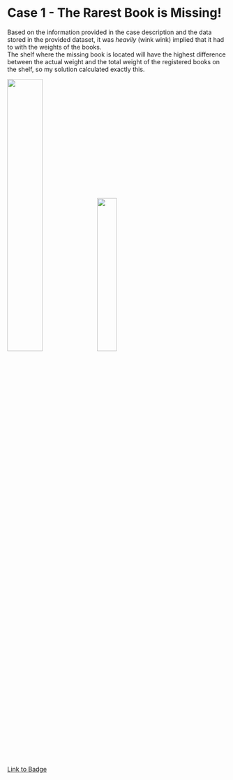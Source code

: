 # Case 1 - The Rarest Book is Missing!

Based on the information provided in the case description and the data stored in the provided dataset, it was *heavily* (wink wink) implied that it had to with the weights of the books. </br>
The shelf where the missing book is located will have the highest difference between the actual weight and the total weight of the registered books on the shelf, so my solution calculated exactly this.

<p float="left">
  <img src="https://detective.kusto.io/img/questions/01-jy6th.png" width=40% height=40%>
  <img src="https://images.credly.com/size/680x680/images/14d53c52-2701-4045-9f89-e5e510eee2fd/image.png" width=30% height=30%>
<p>

[Link to Badge](https://www.credly.com/earner/earned/badge/775a0ce5-7885-47e2-bd66-1773ec7f259c)
